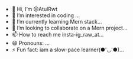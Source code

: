 - 👋 Hi, I’m @AtulRwt
- 👀 I’m interested in coding ...
- 🌱 I’m currently learning Mern stack...
- 💞️ I’m looking to collaborate on a Mern project...
- 📫 How to reach me insta-ig_raw_at...
- 😄 Pronouns: ...
- ⚡ Fun fact: iam a slow-pace learner(●'◡'●)...

<!---
AtulRwt/AtulRwt is a ✨ special ✨ repository because its `README.md` (this file) appears on your GitHub profile.
You can click the Preview link to take a look at your changes.
--->
